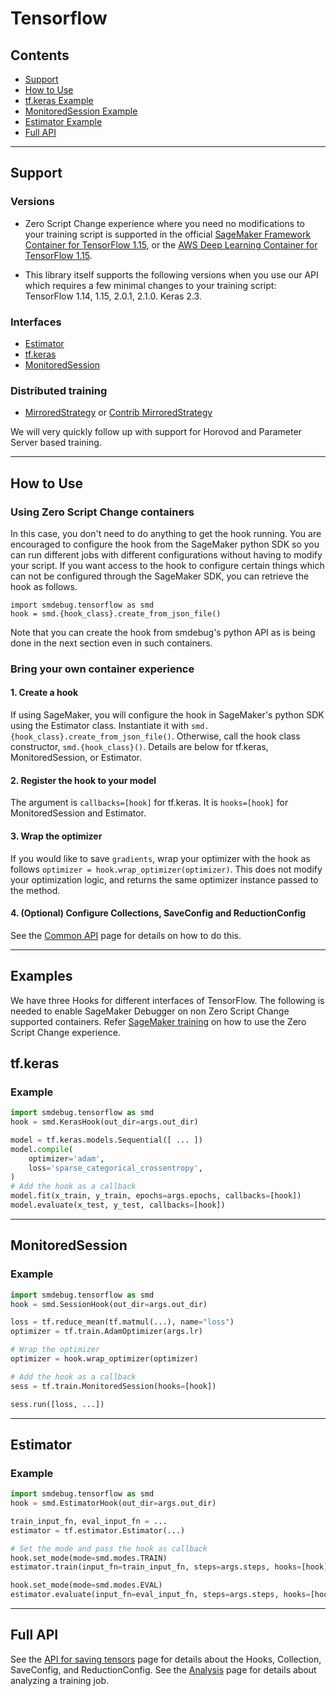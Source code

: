 # Tensorflow

## Contents
- [Support](#support)
- [How to Use](#how-to-use)
- [tf.keras Example](#tfkeras)
- [MonitoredSession Example](#monitoredsession)
- [Estimator Example](#estimator)
- [Full API](#full-api)

---

## Support

### Versions
- Zero Script Change experience where you need no modifications to your training script is supported in the official [SageMaker Framework Container for TensorFlow 1.15](https://docs.aws.amazon.com/sagemaker/latest/dg/pre-built-containers-frameworks-deep-learning.html), or the [AWS Deep Learning Container for TensorFlow 1.15](https://aws.amazon.com/machine-learning/containers/).

- This library itself supports the following versions when you use our API which requires a few minimal changes to your training script: TensorFlow 1.14, 1.15, 2.0.1, 2.1.0. Keras 2.3.

### Interfaces
- [Estimator](https://www.tensorflow.org/versions/r1.15/api_docs/python/tf/estimator)
- [tf.keras](https://www.tensorflow.org/versions/r1.15/api_docs/python/tf/keras)
- [MonitoredSession](https://www.tensorflow.org/versions/r1.15/api_docs/python/tf/train/MonitoredSession?hl=en)

### Distributed training
- [MirroredStrategy](https://www.tensorflow.org/versions/r1.15/api_docs/python/tf/distribute/MirroredStrategy) or [Contrib MirroredStrategy](https://www.tensorflow.org/versions/r1.15/api_docs/python/tf/contrib/distribute/MirroredStrategy)

We will very quickly follow up with support for Horovod and Parameter Server based training.

---

## How to Use
### Using Zero Script Change containers
In this case, you don't need to do anything to get the hook running. You are encouraged to configure the hook from the SageMaker python SDK so you can run different jobs with different configurations without having to modify your script. If you want access to the hook to configure certain things which can not be configured through the SageMaker SDK, you can retrieve the hook as follows.
```
import smdebug.tensorflow as smd
hook = smd.{hook_class}.create_from_json_file()
```
Note that you can create the hook from smdebug's python API as is being done in the next section even in such containers.

### Bring your own container experience
#### 1. Create a hook
If using SageMaker, you will configure the hook in SageMaker's python SDK using the Estimator class. Instantiate it with
`smd.{hook_class}.create_from_json_file()`. Otherwise, call the hook class constructor, `smd.{hook_class}()`. Details are below for tf.keras, MonitoredSession, or Estimator.

#### 2. Register the hook to your model
The argument is `callbacks=[hook]` for tf.keras. It is `hooks=[hook]` for MonitoredSession and Estimator.

#### 3. Wrap the optimizer
If you would like to save `gradients`, wrap your optimizer with the hook as follows `optimizer = hook.wrap_optimizer(optimizer)`. This does not modify your optimization logic, and returns the same optimizer instance passed to the method.

#### 4. (Optional) Configure Collections, SaveConfig and ReductionConfig
See the [Common API](api.md) page for details on how to do this.

---

## Examples

We have three Hooks for different interfaces of TensorFlow. The following is needed to enable SageMaker Debugger on non Zero Script Change supported containers. Refer [SageMaker training](sagemaker.md) on how to use the Zero Script Change experience.

## tf.keras
### Example
```python
import smdebug.tensorflow as smd
hook = smd.KerasHook(out_dir=args.out_dir)

model = tf.keras.models.Sequential([ ... ])
model.compile(
    optimizer='adam',
    loss='sparse_categorical_crossentropy',
)
# Add the hook as a callback
model.fit(x_train, y_train, epochs=args.epochs, callbacks=[hook])
model.evaluate(x_test, y_test, callbacks=[hook])
```

---

## MonitoredSession
### Example
```python
import smdebug.tensorflow as smd
hook = smd.SessionHook(out_dir=args.out_dir)

loss = tf.reduce_mean(tf.matmul(...), name="loss")
optimizer = tf.train.AdamOptimizer(args.lr)

# Wrap the optimizer
optimizer = hook.wrap_optimizer(optimizer)

# Add the hook as a callback
sess = tf.train.MonitoredSession(hooks=[hook])

sess.run([loss, ...])
```

---

## Estimator
### Example
```python
import smdebug.tensorflow as smd
hook = smd.EstimatorHook(out_dir=args.out_dir)

train_input_fn, eval_input_fn = ...
estimator = tf.estimator.Estimator(...)

# Set the mode and pass the hook as callback
hook.set_mode(mode=smd.modes.TRAIN)
estimator.train(input_fn=train_input_fn, steps=args.steps, hooks=[hook])

hook.set_mode(mode=smd.modes.EVAL)
estimator.evaluate(input_fn=eval_input_fn, steps=args.steps, hooks=[hook])
```

---

## Full API
See the [API for saving tensors](api.md) page for details about the Hooks, Collection, SaveConfig, and ReductionConfig.
See the [Analysis](analysis.md) page for details about analyzing a training job.
